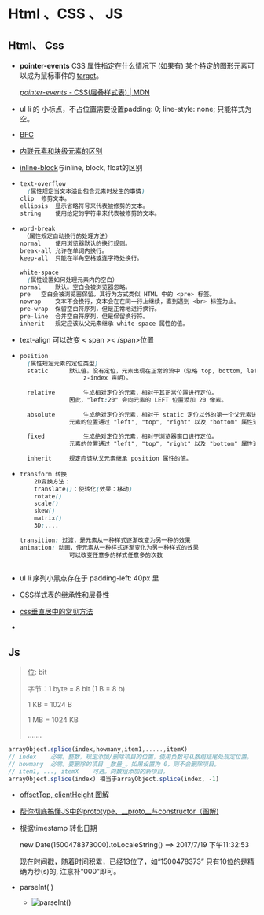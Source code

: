 # Html 、CSS 、 JS 

## 	Html、 Css

- **pointer-events** CSS 属性指定在什么情况下 (如果有) 某个特定的图形元素可以成为鼠标事件的 [target](https://developer.mozilla.org/zh-CN/docs/Web/API/event.target)。

  [*pointer-events* - CSS(层叠样式表) | MDN](https://developer.mozilla.org/zh-CN/docs/Web/CSS/pointer-events)

- ul li 的 小标点，不占位置需要设置padding: 0; line-style: none; 只能样式为空。
- [BFC](https://www.cnblogs.com/lhb25/p/inside-block-formatting-ontext.html) 
- [内联元素和块级元素的区别](https://blog.csdn.net/xuanfuhuo4769/article/details/81326457)
- [inline-block](https://www.cnblogs.com/Ry-yuan/p/6848197.html)与inline, block, float的区别

* ~~~css
  text-overflow
    (属性规定当文本溢出包含元素时发生的事情)
  clip	修剪文本。
  ellipsis	显示省略符号来代表被修剪的文本。
  string	使用给定的字符串来代表被修剪的文本。
  ~~~

* ```css
  word-break
   （属性规定自动换行的处理方法）
  normal	使用浏览器默认的换行规则。
  break-all	允许在单词内换行。
  keep-all	只能在半角空格或连字符处换行。
  
  white-space 
    (属性设置如何处理元素内的空白）
  normal	默认。空白会被浏览器忽略。
  pre	空白会被浏览器保留。其行为方式类似 HTML 中的 <pre> 标签。
  nowrap	文本不会换行，文本会在在同一行上继续，直到遇到 <br> 标签为止。
  pre-wrap	保留空白符序列，但是正常地进行换行。
  pre-line	合并空白符序列，但是保留换行符。
  inherit	规定应该从父元素继承 white-space 属性的值。
  ```

* text-align 可以改变 < span >< /span>位置

* ```css
  position 
    (属性规定元素的定位类型)
    static		默认值。没有定位，元素出现在正常的流中（忽略 top, bottom, left, right 或者 
    				z-index 声明）。
    				
    relative	    生成相对定位的元素，相对于其正常位置进行定位。
  				因此，"left:20" 会向元素的 LEFT 位置添加 20 像素。
                  
    absolute		生成绝对定位的元素，相对于 static 定位以外的第一个父元素进行定位。
  				元素的位置通过 "left", "top", "right" 以及 "bottom" 属性进行规定。
  		
    fixed			生成绝对定位的元素，相对于浏览器窗口进行定位。
  				元素的位置通过 "left", "top", "right" 以及 "bottom" 属性进行规定。
  				
    inherit	    规定应该从父元素继承 position 属性的值。
  ```

* ```css
  transform 转换
      2D变换方法：
      translate()：使转化(效果：移动)
      rotate()
      scale()
      skew()
      matrix()
      3D:....
      
  transition: 过渡，是元素从一种样式逐渐改变为另一种的效果
  animation: 动画，使元素从一种样式逐渐变化为另一种样式的效果
  				可以改变任意多的样式任意多的次数
      
  ```

  

* ul li 序列小黑点存在于 padding-left: 40px  里

* [ CSS样式表的继承性和层叠性]([https://github.com/qianguyihao/Web/blob/master/02-CSS/05-CSS%E6%A0%B7%E5%BC%8F%E8%A1%A8%E7%9A%84%E7%BB%A7%E6%89%BF%E6%80%A7%E5%92%8C%E5%B1%82%E5%8F%A0%E6%80%A7.md](https://github.com/qianguyihao/Web/blob/master/02-CSS/05-CSS样式表的继承性和层叠性.md))

* [css垂直居中的常见方法](https://www.cnblogs.com/yugege/p/5246652.html)

* 









## Js



> 位: bit 
>
> 字节：1 byte = 8 bit   (1 B = 8 b)
>
> 1 KB = 1024 B
>
> 1 MB = 1024 KB
>
> .......
>
> 

```javascript
arrayObject.splice(index,howmany,item1,.....,itemX)
// index	必需。整数，规定添加/删除项目的位置，使用负数可从数组结尾处规定位置。
// howmany	必需。要删除的项目 _数量_。如果设置为 0，则不会删除项目。
// item1, ..., itemX	可选。向数组添加的新项目。
arrayObject.splice(index) 相当于arrayObject.splice(index, -1)

```

- [offsetTop, clientHeight 图解](https://blog.csdn.net/weixin_42776027/article/details/88568306)

- [帮你彻底搞懂JS中的prototype、__proto__与constructor（图解)](https://blog.csdn.net/cc18868876837/article/details/81211729)

- 根据timestamp 转化日期

  new Date(1500478373000).toLocaleString() ==> 2017/7/19 下午11:32:53

  现在时间戳，随着时间积累，已经13位了，如“1500478373” 只有10位的是精确为秒(s)的, 注意补“000”即可。

* parseInt( )

  - ![parseInt()][p0]

  

  








[p0]:http://proudmodest.cn/img/parseInt.png

